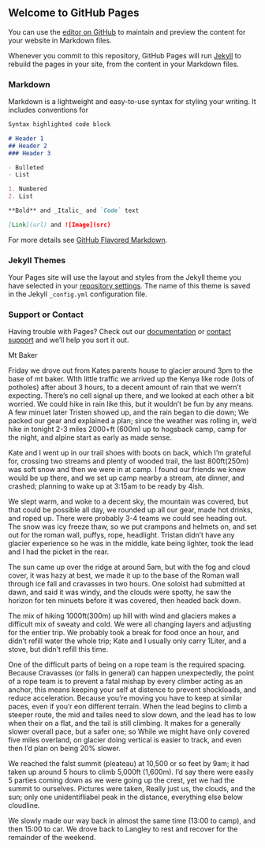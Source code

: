 ## Welcome to GitHub Pages

You can use the [editor on GitHub](https://github.com/skolk/Site/edit/master/README.md) to maintain and preview the content for your website in Markdown files.

Whenever you commit to this repository, GitHub Pages will run [Jekyll](https://jekyllrb.com/) to rebuild the pages in your site, from the content in your Markdown files.

### Markdown

Markdown is a lightweight and easy-to-use syntax for styling your writing. It includes conventions for

```markdown
Syntax highlighted code block

# Header 1
## Header 2
### Header 3

- Bulleted
- List

1. Numbered
2. List

**Bold** and _Italic_ and `Code` text

[Link](url) and ![Image](src)
```

For more details see [GitHub Flavored Markdown](https://guides.github.com/features/mastering-markdown/).

### Jekyll Themes

Your Pages site will use the layout and styles from the Jekyll theme you have selected in your [repository settings](https://github.com/skolk/Site/settings). The name of this theme is saved in the Jekyll `_config.yml` configuration file.

### Support or Contact

Having trouble with Pages? Check out our [documentation](https://help.github.com/categories/github-pages-basics/) or [contact support](https://github.com/contact) and we’ll help you sort it out.


Mt Baker



Friday we drove out from Kates parents house to glacier around 3pm to the base of mt baker. WIth little traffic we arrived up the Kenya like rode (lots of potholes) after about 3 hours, to a decent amount of rain that we wern’t expecting. There’s no cell signal up there, and we looked at each other a bit worried. We could hike in rain like this, but it wouldn’t be fun by any means. A few minuet later Tristen showed up, and the rain began to die down; We packed our gear and explained a plan; since the weather was rolling in, we’d hike in tonight 2-3 miles 2000+ft (600m) up to hogsback camp, camp for the night, and alpine start as early as made sense.

Kate and I went up in our trail shoes with boots on back, which I’m grateful for, crossing two streams  and plenty of wooded trail, the last 800ft(250m) was soft snow and then we were in at camp. I found our friends we knew would be up there, and we set up camp nearby a stream, ate dinner, and crashed; planning to wake up at 3:15am to be ready by 4ish. 



We slept warm, and woke to a decent sky, the mountain was covered, but that could be possible all day, we rounded up all our gear, made hot drinks, and roped up. There were probably 3-4 teams we could see heading out.  The snow was icy freeze thaw, so we put crampons and helmets on, and set out for the roman wall, puffys, rope, headlight. Tristan didn’t have any glacier experience so he was in the middle, kate being lighter, took the lead and I had the picket in the rear. 

The sun came up over the ridge at around 5am, but with the fog and cloud cover, it was hazy at best, we made it up to the base of the Roman wall through ice fall and cravasses in two hours. One soloist had submitted at dawn, and said it was windy, and the clouds were spotty, he saw the horizon for ten minuets before it was covered, then headed back down. 



The mix of hiking 1000ft(300m) up hill with wind and glaciers makes a difficult mix of sweaty and cold. We were all changing layers and adjusting for the entier trip. We probably took a break for food once an hour, and didn’t refill water the whole trip; Kate and I usually only carry 1Liter, and a stove, but didn’t refill this time. 

One of the difficult parts of being on a rope team is the required spacing. Because Cravasses (or falls in general) can happen unexpectedly, the point of a rope team is to prevent a fatal mishap by every climber acting as an anchor, this means keeping your self at distence to prevent shockloads, and reduce acceleration. Because you’re moving you have to keep at similar paces, even if you’r eon different terrain. When the lead begins to climb a steeper route, the mid and tailes need to slow down, and the lead has to low when their on a flat, and the tail is still climbing. It makes for a generally slower overall pace, but a safer one; so While we might have only covered five miles overland, on glacier doing vertical is easier to track, and even then I’d plan on being 20% slower. 



We reached the falst summit (pleateau) at 10,500 or so feet by 9am; it had taken up around 5 hours to climb 5,000ft (1,600m). I’d say there were easily 5 parties coming down as we were going up the crest, yet we had the summit to ourselves. Pictures were taken, Really just us, the clouds, and the sun; only one unidentifliabel peak in the distance, everything else below cloudline. 



We slowly made our way back in almost the same time (13:00 to camp), and then 15:00 to car. We drove back to Langley to rest and recover for the remainder of the weekend. 



